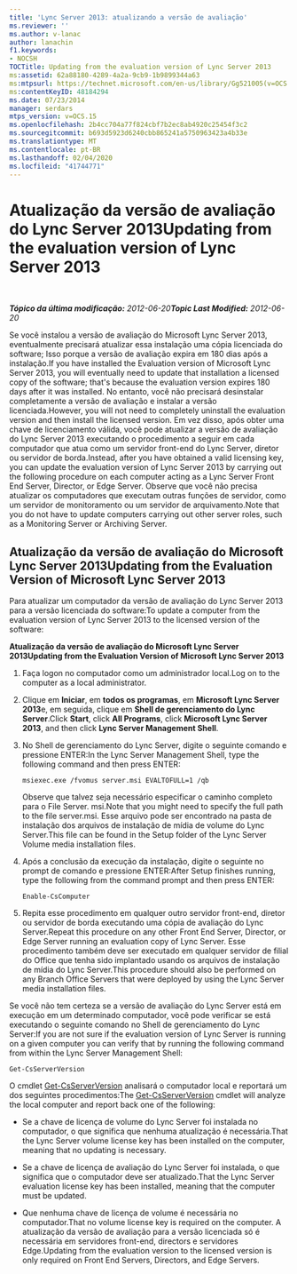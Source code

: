 ```yaml
---
title: 'Lync Server 2013: atualizando a versão de avaliação'
ms.reviewer: ''
ms.author: v-lanac
author: lanachin
f1.keywords:
- NOCSH
TOCTitle: Updating from the evaluation version of Lync Server 2013
ms:assetid: 62a88180-4289-4a2a-9cb9-1b9899344a63
ms:mtpsurl: https://technet.microsoft.com/en-us/library/Gg521005(v=OCS.15)
ms:contentKeyID: 48184294
ms.date: 07/23/2014
manager: serdars
mtps_version: v=OCS.15
ms.openlocfilehash: 2b4cc704a77f824cbf7b2ec8ab4920c25454f3c2
ms.sourcegitcommit: b693d5923d6240cbb865241a5750963423a4b33e
ms.translationtype: MT
ms.contentlocale: pt-BR
ms.lasthandoff: 02/04/2020
ms.locfileid: "41744771"
---
```

<div data-xmlns="http://www.w3.org/1999/xhtml">

<div class="topic" data-xmlns="http://www.w3.org/1999/xhtml" data-msxsl="urn:schemas-microsoft-com:xslt" data-cs="http://msdn.microsoft.com/en-us/">

<div data-asp="http://msdn2.microsoft.com/asp">

# <a name="updating-from-the-evaluation-version-of-lync-server-2013"></a><span data-ttu-id="02992-102">Atualização da versão de avaliação do Lync Server 2013</span><span class="sxs-lookup"><span data-stu-id="02992-102">Updating from the evaluation version of Lync Server 2013</span></span>

</div>

<div id="mainSection">

<div id="mainBody">

<span> </span>

<span data-ttu-id="02992-103">_**Tópico da última modificação:** 2012-06-20_</span><span class="sxs-lookup"><span data-stu-id="02992-103">_**Topic Last Modified:** 2012-06-20_</span></span>

<span data-ttu-id="02992-104">Se você instalou a versão de avaliação do Microsoft Lync Server 2013, eventualmente precisará atualizar essa instalação uma cópia licenciada do software; Isso porque a versão de avaliação expira em 180 dias após a instalação.</span><span class="sxs-lookup"><span data-stu-id="02992-104">If you have installed the Evaluation version of Microsoft Lync Server 2013, you will eventually need to update that installation a licensed copy of the software; that's because the evaluation version expires 180 days after it was installed.</span></span> <span data-ttu-id="02992-105">No entanto, você não precisará desinstalar completamente a versão de avaliação e instalar a versão licenciada.</span><span class="sxs-lookup"><span data-stu-id="02992-105">However, you will not need to completely uninstall the evaluation version and then install the licensed version.</span></span> <span data-ttu-id="02992-106">Em vez disso, após obter uma chave de licenciamento válida, você pode atualizar a versão de avaliação do Lync Server 2013 executando o procedimento a seguir em cada computador que atua como um servidor front-end do Lync Server, diretor ou servidor de borda.</span><span class="sxs-lookup"><span data-stu-id="02992-106">Instead, after you have obtained a valid licensing key, you can update the evaluation version of Lync Server 2013 by carrying out the following procedure on each computer acting as a Lync Server Front End Server, Director, or Edge Server.</span></span> <span data-ttu-id="02992-107">Observe que você não precisa atualizar os computadores que executam outras funções de servidor, como um servidor de monitoramento ou um servidor de arquivamento.</span><span class="sxs-lookup"><span data-stu-id="02992-107">Note that you do not have to update computers carrying out other server roles, such as a Monitoring Server or Archiving Server.</span></span>

<div>

## <a name="updating-from-the-evaluation-version-of-microsoft-lync-server-2013"></a><span data-ttu-id="02992-108">Atualização da versão de avaliação do Microsoft Lync Server 2013</span><span class="sxs-lookup"><span data-stu-id="02992-108">Updating from the Evaluation Version of Microsoft Lync Server 2013</span></span>

<span data-ttu-id="02992-109">Para atualizar um computador da versão de avaliação do Lync Server 2013 para a versão licenciada do software:</span><span class="sxs-lookup"><span data-stu-id="02992-109">To update a computer from the evaluation version of Lync Server 2013 to the licensed version of the software:</span></span>

<span data-ttu-id="02992-110">**Atualização da versão de avaliação do Microsoft Lync Server 2013**</span><span class="sxs-lookup"><span data-stu-id="02992-110">**Updating from the Evaluation Version of Microsoft Lync Server 2013**</span></span>

1.  <span data-ttu-id="02992-111">Faça logon no computador como um administrador local.</span><span class="sxs-lookup"><span data-stu-id="02992-111">Log on to the computer as a local administrator.</span></span>

2.  <span data-ttu-id="02992-112">Clique em **Iniciar**, em **todos os programas**, em **Microsoft Lync Server 2013**e, em seguida, clique em **Shell de gerenciamento do Lync Server**.</span><span class="sxs-lookup"><span data-stu-id="02992-112">Click **Start**, click **All Programs**, click **Microsoft Lync Server 2013**, and then click **Lync Server Management Shell**.</span></span>

3.  <span data-ttu-id="02992-113">No Shell de gerenciamento do Lync Server, digite o seguinte comando e pressione ENTER:</span><span class="sxs-lookup"><span data-stu-id="02992-113">In the Lync Server Management Shell, type the following command and then press ENTER:</span></span>
    
        msiexec.exe /fvomus server.msi EVALTOFULL=1 /qb
    
    <span data-ttu-id="02992-114">Observe que talvez seja necessário especificar o caminho completo para o File Server. msi.</span><span class="sxs-lookup"><span data-stu-id="02992-114">Note that you might need to specify the full path to the file server.msi.</span></span> <span data-ttu-id="02992-115">Esse arquivo pode ser encontrado na pasta de instalação dos arquivos de instalação de mídia de volume do Lync Server.</span><span class="sxs-lookup"><span data-stu-id="02992-115">This file can be found in the Setup folder of the Lync Server Volume media installation files.</span></span>

4.  <span data-ttu-id="02992-116">Após a conclusão da execução da instalação, digite o seguinte no prompt de comando e pressione ENTER:</span><span class="sxs-lookup"><span data-stu-id="02992-116">After Setup finishes running, type the following from the command prompt and then press ENTER:</span></span>
    
        Enable-CsComputer

5.  <span data-ttu-id="02992-117">Repita esse procedimento em qualquer outro servidor front-end, diretor ou servidor de borda executando uma cópia de avaliação do Lync Server.</span><span class="sxs-lookup"><span data-stu-id="02992-117">Repeat this procedure on any other Front End Server, Director, or Edge Server running an evaluation copy of Lync Server.</span></span> <span data-ttu-id="02992-118">Esse procedimento também deve ser executado em qualquer servidor de filial do Office que tenha sido implantado usando os arquivos de instalação de mídia do Lync Server.</span><span class="sxs-lookup"><span data-stu-id="02992-118">This procedure should also be performed on any Branch Office Servers that were deployed by using the Lync Server media installation files.</span></span>

<span data-ttu-id="02992-119">Se você não tem certeza se a versão de avaliação do Lync Server está em execução em um determinado computador, você pode verificar se está executando o seguinte comando no Shell de gerenciamento do Lync Server:</span><span class="sxs-lookup"><span data-stu-id="02992-119">If you are not sure if the evaluation version of Lync Server is running on a given computer you can verify that by running the following command from within the Lync Server Management Shell:</span></span>

    Get-CsServerVersion

<span data-ttu-id="02992-120">O cmdlet [Get-CsServerVersion](https://docs.microsoft.com/powershell/module/skype/Get-CsServerVersion) analisará o computador local e reportará um dos seguintes procedimentos:</span><span class="sxs-lookup"><span data-stu-id="02992-120">The [Get-CsServerVersion](https://docs.microsoft.com/powershell/module/skype/Get-CsServerVersion) cmdlet will analyze the local computer and report back one of the following:</span></span>

  - <span data-ttu-id="02992-121">Se a chave de licença de volume do Lync Server foi instalada no computador, o que significa que nenhuma atualização é necessária.</span><span class="sxs-lookup"><span data-stu-id="02992-121">That the Lync Server volume license key has been installed on the computer, meaning that no updating is necessary.</span></span>

  - <span data-ttu-id="02992-122">Se a chave de licença de avaliação do Lync Server foi instalada, o que significa que o computador deve ser atualizado.</span><span class="sxs-lookup"><span data-stu-id="02992-122">That the Lync Server evaluation license key has been installed, meaning that the computer must be updated.</span></span>

  - <span data-ttu-id="02992-123">Que nenhuma chave de licença de volume é necessária no computador.</span><span class="sxs-lookup"><span data-stu-id="02992-123">That no volume license key is required on the computer.</span></span> <span data-ttu-id="02992-124">A atualização da versão de avaliação para a versão licenciada só é necessária em servidores front-end, directors e servidores Edge.</span><span class="sxs-lookup"><span data-stu-id="02992-124">Updating from the evaluation version to the licensed version is only required on Front End Servers, Directors, and Edge Servers.</span></span>

</div>

</div>

<span> </span>

</div>

</div>

</div>


